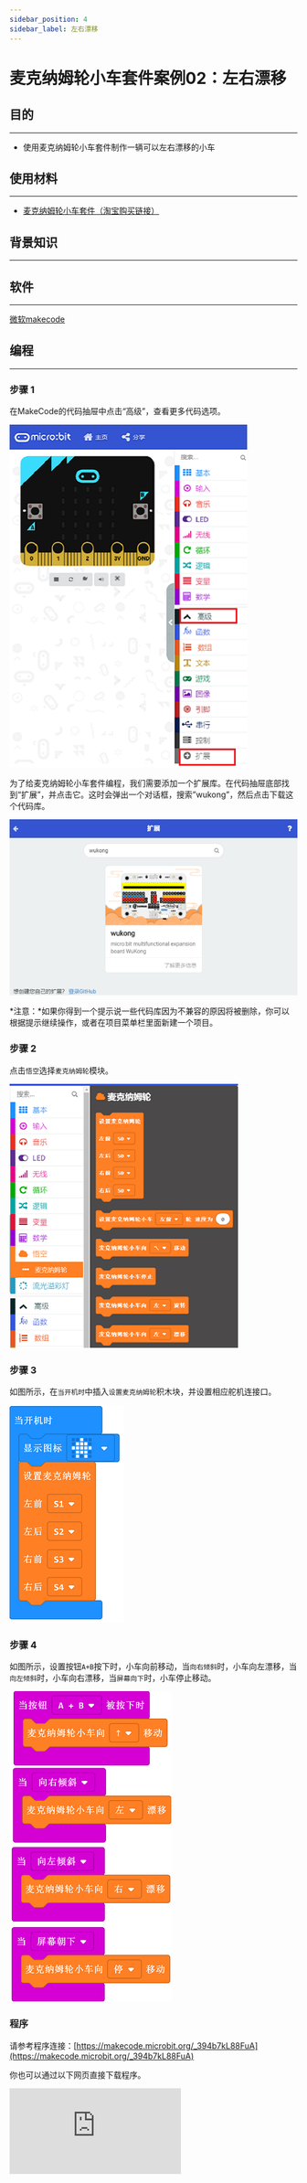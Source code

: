 ```yaml
---
sidebar_position: 4
sidebar_label: 左右漂移
---
```


# 麦克纳姆轮小车套件案例02：左右漂移

## 目的
---

- 使用麦克纳姆轮小车套件制作一辆可以左右漂移的小车

## 使用材料
---

- [麦克纳姆轮小车套件（淘宝购买链接）](https://item.taobao.com/item.htm?ft=t&id=604443327840)

## 背景知识
---

## 软件
---

[微软makecode](https://makecode.microbit.org/#)

## 编程
---

### 步骤 1
 在MakeCode的代码抽屉中点击“高级”，查看更多代码选项。

![](./images/Mecanum_wheel_car_kit_case_01_01.png)

为了给麦克纳姆轮小车套件编程，我们需要添加一个扩展库。在代码抽屉底部找到“扩展”，并点击它。这时会弹出一个对话框，搜索”wukong”，然后点击下载这个代码库。

![](./images/Mecanum_wheel_car_kit_case_01_02.png)

*注意：*如果你得到一个提示说一些代码库因为不兼容的原因将被删除，你可以根据提示继续操作，或者在项目菜单栏里面新建一个项目。

### 步骤 2

点击`悟空`选择`麦克纳姆轮`模块。



![](./images/Mecanum_wheel_car_kit_case_01_03.png)


### 步骤 3

如图所示，在`当开机时`中插入`设置麦克纳姆轮`积木块，并设置相应舵机连接口。



![](./images/Mecanum_wheel_car_kit_case_02_05.png)


### 步骤 4

如图所示，设置按钮`A+B`按下时，小车向前移动，当`向右倾斜`时，小车向左漂移，当`向左倾斜`时，小车向右漂移，当`屏幕向下`时，小车停止移动。



![](./images/Mecanum_wheel_car_kit_case_02_06.png)


### 程序

请参考程序连接：[https://makecode.microbit.org/_394b7kL88FuA](https://makecode.microbit.org/_394b7kL88FuA)

你也可以通过以下网页直接下载程序。

<div
    style={{
        position: 'relative',
        paddingBottom: '60%',
        overflow: 'hidden',
    }}
>
    <iframe
        src="https://makecode.microbit.org/_394b7kL88FuA"
        frameborder="0"
        sandbox="allow-popups allow-forms allow-scripts allow-same-origin"
        style={{
            position: 'absolute',
            width: '100%',
            height: '100%',
        }}
    />
</div>

### 现象

按钮`A`按下时，小车向左移动，按钮`B`按下时，小车向右移动，按钮`A+B`按下时，小车向前移动，当`屏幕朝下`时，小车停止移动。

## 思考
---

## 常见问题
---
## 相关阅读
---
